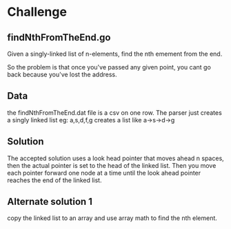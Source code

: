 # Challenge

## findNthFromTheEnd.go
Given a singly-linked list of n-elements, find the nth emement from the end.

So the problem is that once you've passed any given point, you cant go back because you've lost the address.
## Data
the findNthFromTheEnd.dat file is a csv on one row. 
The parser just creates a singly linked list 
eg:
a,s,d,f,g 
creates a list like
a->s->d->g

## Solution
The accepted solution uses a look head pointer that moves ahead n spaces, then the actual pointer is set to the head of the linked list. Then you move each pointer forward one node at a time until the look ahead pointer reaches the end of the linked list.

## Alternate solution 1
copy the linked list to an array and use array math to find the nth element.
